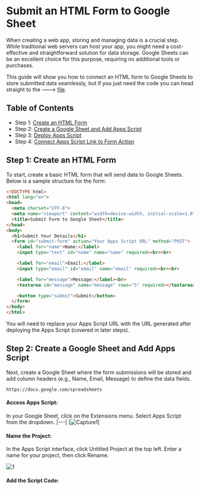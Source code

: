 
# Submit an HTML Form to Google Sheet

When creating a web app, storing and managing data is a crucial step. While traditional web servers can host your app, you might need a cost-effective and straightforward solution for data storage. Google Sheets can be an excellent choice for this purpose, requiring no additional tools or purchases.

This guide will show you how to connect an HTML form to Google Sheets to store submitted data seamlessly, but if you just need the code you can head straight to the ---> [file](https://github.com/the-1Riddle/Github-Profile-Achievements/blob/htmp_to_spreadsheet/G-Sheet_connection_toHtml/code.gs).

## Table of Contents

- Step 1: [Create an HTML Form]()
- Step 2: [Create a Google Sheet and Add Apps Script]()
- Step 3: [Deploy Apps Script]()
- Step 4: [Connect Apps Script Link to Form Action]()

## Step 1: Create an HTML Form

To start, create a basic HTML form that will send data to Google Sheets. Below is a sample structure for the form:

```html
<!DOCTYPE html>  
<html lang="en">  
<head>  
  <meta charset="UTF-8">  
  <meta name="viewport" content="width=device-width, initial-scale=1.0">  
  <title>Submit Form to Google Sheet</title>  
</head>  
<body>  
  <h1>Submit Your Details</h1>  
  <form id="submit-form" action="Your Apps Script URL" method="POST">  
    <label for="name">Name:</label>  
    <input type="text" id="name" name="name" required><br><br>  

    <label for="email">Email:</label>  
    <input type="email" id="email" name="email" required><br><br>  

    <label for="message">Message:</label><br>  
    <textarea id="message" name="message" rows="5" required></textarea><br><br>  

    <button type="submit">Submit</button>  
  </form>  
</body>  
</html>
```

You will need to replace your Apps Script URL with the URL generated after deploying the Apps Script (covered in later steps).

## Step 2: Create a Google Sheet and Add Apps Script

Next, create a Google Sheet where the form submissions will be stored and add column headers (e.g., Name, Email, Message) to define the data fields.

```
https://docs.google.com/spreadsheets
```
#### Access Apps Script:
In your Google Sheet, click on the Extensions menu.
Select Apps Script from the dropdown.
 |---|
 |![Capture1](https://github.com/user-attachments/assets/94ce7905-e4b9-4ec3-b3eb-4cb6c6d9f9dc)|


#### Name the Project:
In the Apps Script interface, click Untitled Project at the top left.
Enter a name for your project, then click Rename.

![1](https://github.com/user-attachments/assets/17952f4e-3dc6-4033-9c20-71704e19ebff)

#### Add the Script Code:



